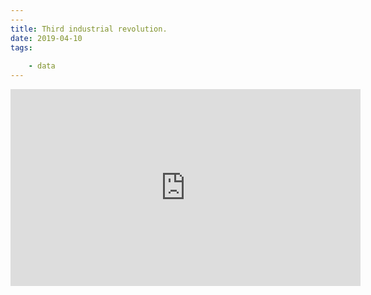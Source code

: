 ```yaml
---
---
title: Third industrial revolution.
date: 2019-04-10
tags: 
    
    - data
---
```



<!--more-->

<iframe width="560" height="315" src="https://www.youtube.com/embed/ntBlNdI0wXo" frameborder="0" allow="accelerometer; autoplay; encrypted-media; gyroscope; picture-in-picture" allowfullscreen></iframe>


